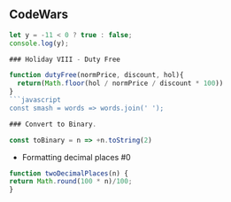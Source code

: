 ## **CodeWars**
```javascript
let y = -11 < 0 ? true : false;
console.log(y);
```
```javascript
### Holiday VIII - Duty Free

function dutyFree(normPrice, discount, hol){
  return(Math.floor(hol / normPrice / discount * 100))
}
```javascript 
const smash = words => words.join(' ');  
```

```javascript
### Convert to Binary.

const toBinary = n => +n.toString(2)
```


* Formatting decimal places #0
```javascript
function twoDecimalPlaces(n) {
return Math.round(100 * n)/100;
}
```
























